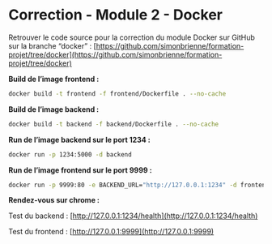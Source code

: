 # Correction - Module 2 - Docker

Retrouver le code source pour la correction du module Docker sur GitHub sur la branche “docker” : [https://github.com/simonbrienne/formation-projet/tree/docker](https://github.com/simonbrienne/formation-projet/tree/docker)

**Build de l’image frontend :**

```bash
docker build -t frontend -f frontend/Dockerfile . --no-cache
```

**Build de l’image backend :**

```bash
docker build -t backend -f backend/Dockerfile . --no-cache
```

**Run de l’image backend sur le port 1234 :**

```bash
docker run -p 1234:5000 -d backend
```

**Run de l’image frontend sur le port 9999 :** 

```bash
docker run -p 9999:80 -e BACKEND_URL="http://127.0.0.1:1234" -d frontend
```

**Rendez-vous sur chrome :** 

Test du backend : [http://127.0.0.1:1234/health](http://127.0.0.1:1234/health)

Test du frontend : [http://127.0.0.1:9999](http://127.0.0.1:9999)